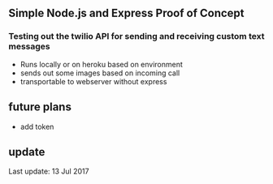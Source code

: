 ## Simple Node.js and Express Proof of Concept

### Testing out the twilio API for sending and receiving custom text messages

* Runs locally or on heroku based on environment
* sends out some images based on incoming call
* transportable to webserver without express

## future plans
* add token

## update
Last update: 13 Jul 2017
